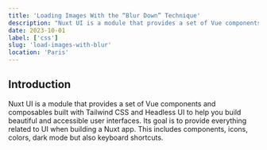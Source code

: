 ```yaml
---
title: 'Loading Images With the “Blur Down” Technique'
description: "Nuxt UI is a module that provides a set of Vue components."
date: 2023-10-01
label: ['css']
slug: 'load-images-with-blur'
location: 'Paris'
---
```


## Introduction

Nuxt UI is a module that provides a set of Vue components and composables built with Tailwind CSS and Headless UI to help you build beautiful and accessible user interfaces.
Its goal is to provide everything related to UI when building a Nuxt app. This includes components, icons, colors, dark mode but also keyboard shortcuts.
